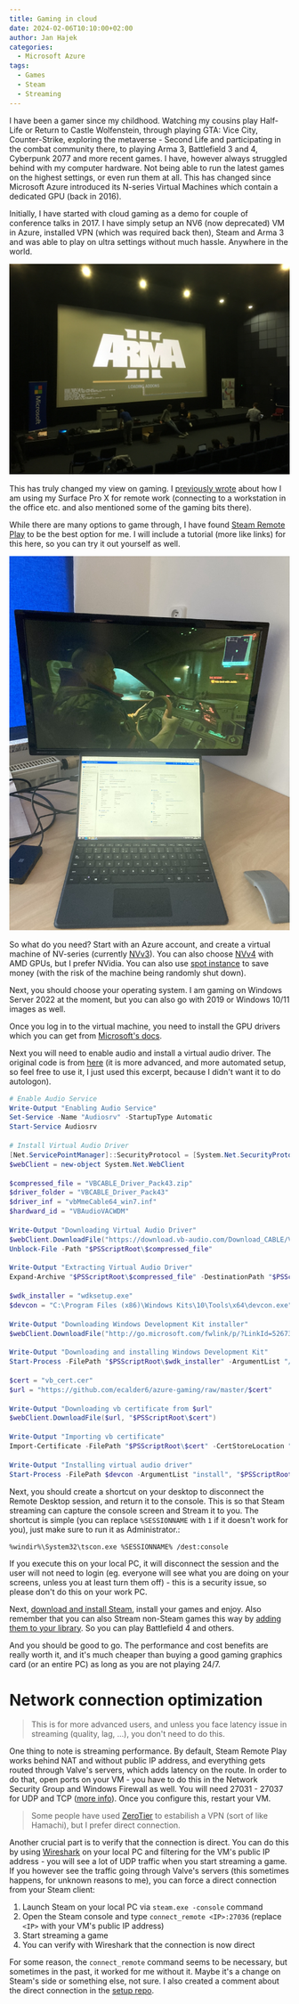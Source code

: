 ```yaml
---
title: Gaming in cloud
date: 2024-02-06T10:10:00+02:00
author: Jan Hajek
categories:
  - Microsoft Azure
tags:
  - Games
  - Steam
  - Streaming
---
```


I have been a gamer since my childhood. Watching my cousins play Half-Life or Return to Castle Wolfenstein, through playing GTA: Vice City, Counter-Strike, exploring the metaverse - Second Life and participating in the combat community there, to playing Arma 3, Battlefield 3 and 4, Cyberpunk 2077 and more recent games. I have, however always struggled behind with my computer hardware. Not being able to run the latest games on the highest settings, or even run them at all. This has changed since Microsoft Azure introduced its N-series Virtual Machines which contain a dedicated GPU (back in 2016).

Initially, I have started with cloud gaming as a demo for couple of conference talks in 2017. I have simply setup an NV6 (now deprecated) VM in Azure, installed VPN (which was required back then), Steam and Arma 3 and was able to play on ultra settings without much hassle. Anywhere in the world.

[![Arma 3 Cloud Gaming during CloudCon in 2017](/uploads/2024/02/cloud-gaming-arma-2017.jpg)](/uploads/2024/02/cloud-gaming-arma-2017.jpg)

This has truly changed my view on gaming. I [previously wrote](https://hajekj.net/2020/10/07/working-on-surface-pro-x/) about how I am using my Surface Pro X for remote work (connecting to a workstation in the office etc. and also mentioned some of the gaming bits there).

While there are many options to game through, I have found [Steam Remote Play](https://store.steampowered.com/remoteplay/) to be the best option for me. I will include a tutorial (more like links) for this here, so you can try it out yourself as well.

[![Cyberpunk 2077 during Christmas 2020](/uploads/2024/02/cloud-gaming-cyberpunk-2020.jpg)](/uploads/2024/02/cloud-gaming-cyberpunk-2020.jpg)

So what do you need? Start with an Azure account, and create a virtual machine of NV-series (currently [NVv3](https://learn.microsoft.com/en-us/azure/virtual-machines/nvv3-series)). You can also choose [NVv4](https://learn.microsoft.com/en-us/azure/virtual-machines/nvv4-series) with AMD GPUs, but I prefer NVidia. You can also use [spot instance](https://learn.microsoft.com/en-us/azure/virtual-machines/spot-vms) to save money (with the risk of the machine being randomly shut down).

Next, you should choose your operating system. I am gaming on Windows Server 2022 at the moment, but you can also go with 2019 or Windows 10/11 images as well.

Once you log in to the virtual machine, you need to install the GPU drivers which you can get from [Microsoft's docs](https://learn.microsoft.com/en-us/azure/virtual-machines/windows/n-series-driver-setup#nvidia-grid-drivers).

Next you will need to enable audio and install a virtual audio driver. The original code is from [here](https://github.com/ecalder6/azure-gaming/blob/master/utils.psm1#L102) (it is more advanced, and more automated setup, so feel free to use it, I just used this excerpt, because I didn't want it to do autologon).

```powershell
# Enable Audio Service
Write-Output "Enabling Audio Service"
Set-Service -Name "Audiosrv" -StartupType Automatic
Start-Service Audiosrv

# Install Virtual Audio Driver
[Net.ServicePointManager]::SecurityProtocol = [System.Net.SecurityProtocolType]::Tls12
$webClient = new-object System.Net.WebClient

$compressed_file = "VBCABLE_Driver_Pack43.zip"
$driver_folder = "VBCABLE_Driver_Pack43"
$driver_inf = "vbMmeCable64_win7.inf"
$hardward_id = "VBAudioVACWDM"

Write-Output "Downloading Virtual Audio Driver"
$webClient.DownloadFile("https://download.vb-audio.com/Download_CABLE/VBCABLE_Driver_Pack43.zip", "$PSScriptRoot\$compressed_file")
Unblock-File -Path "$PSScriptRoot\$compressed_file"

Write-Output "Extracting Virtual Audio Driver"
Expand-Archive "$PSScriptRoot\$compressed_file" -DestinationPath "$PSScriptRoot\$driver_folder" -Force

$wdk_installer = "wdksetup.exe"
$devcon = "C:\Program Files (x86)\Windows Kits\10\Tools\x64\devcon.exe"

Write-Output "Downloading Windows Development Kit installer"
$webClient.DownloadFile("http://go.microsoft.com/fwlink/p/?LinkId=526733", "$PSScriptRoot\$wdk_installer")

Write-Output "Downloading and installing Windows Development Kit"
Start-Process -FilePath "$PSScriptRoot\$wdk_installer" -ArgumentList "/S" -Wait

$cert = "vb_cert.cer"
$url = "https://github.com/ecalder6/azure-gaming/raw/master/$cert"

Write-Output "Downloading vb certificate from $url"
$webClient.DownloadFile($url, "$PSScriptRoot\$cert")

Write-Output "Importing vb certificate"
Import-Certificate -FilePath "$PSScriptRoot\$cert" -CertStoreLocation "cert:\LocalMachine\TrustedPublisher"

Write-Output "Installing virtual audio driver"
Start-Process -FilePath $devcon -ArgumentList "install", "$PSScriptRoot\$driver_folder\$driver_inf", $hardward_id -Wait
```

Next, you should create a shortcut on your desktop to disconnect the Remote Desktop session, and return it to the console. This is so that Steam streaming can capture the console screen and Stream it to you. The shortcut is simple (you can replace `%SESSIONNAME` with `1` if it doesn't work for you), just make sure to run it as Administrator.:

```
%windir%\System32\tscon.exe %SESSIONNAME% /dest:console
```

If you execute this on your local PC, it will disconnect the session and the user will not need to login (eg. everyone will see what you are doing on your screens, unless you at least turn them off) - this is a security issue, so please don't do this on your work PC.

Next, [download and install Steam](https://store.steampowered.com/about/), install your games and enjoy. Also remember that you can also Stream non-Steam games this way by [adding them to your library](https://help.steampowered.com/en/faqs/view/4B8B-9697-2338-40EC). So you can play Battlefield 4 and others.

And you should be good to go. The performance and cost benefits are really worth it, and it's much cheaper than buying a good gaming graphics card (or an entire PC) as long as you are not playing 24/7.

# Network connection optimization

> This is for more advanced users, and unless you face latency issue in streaming (quality, lag, ...), you don't need to do this.

One thing to note is streaming performance. By default, Steam Remote Play works behind NAT and without public IP address, and everything gets routed through Valve's servers, which adds latency on the route. In order to do that, open ports on your VM - you have to do this in the Network Security Group and Windows Firewall as well. You will need 27031 - 27037 for UDP and TCP ([more info](https://help.steampowered.com/en/faqs/view/3E3D-BE6B-787D-A5D2)). Once you configure this, restart your VM.

> Some people have used [ZeroTier](https://zerotier.com) to estabilish a VPN (sort of like Hamachi), but I prefer direct connection.

Another crucial part is to verify that the connection is direct. You can do this by using [Wireshark](https://www.wireshark.org/) on your local PC and filtering for the VM's public IP address - you will see a lot of UDP traffic when you start streaming a game. If you however see the traffic going through Valve's servers (this sometimes happens, for unknown reasons to me), you can force a direct connection from your Steam client:

1. Launch Steam on your local PC via `steam.exe -console` command
1. Open the Steam console and type `connect_remote <IP>:27036` (replace `<IP>` with your VM's public IP address)
1. Start streaming a game
1. You can verify with Wireshark that the connection is now direct

For some reason, the `connect_remote` command seems to be necessary, but sometimes in the past, it worked for me without it. Maybe it's a change on Steam's side or something else, not sure. I also created a comment about the direct connection in the [setup repo](https://github.com/ecalder6/azure-gaming/issues/50).
